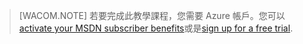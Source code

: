 > [WACOM.NOTE]
>  若要完成此教學課程，您需要 Azure 帳戶。您可以 <a href="/en-us/pricing/member-offers/msdn-benefits-details/?WT.mc_id=A85619ABF" target="_blank">activate your MSDN subscriber benefits</a>或是<a href="/en-us/pricing/free-trial/?WT.mc_id=A85619ABF" target="_blank">sign up for a free trial</a>.

